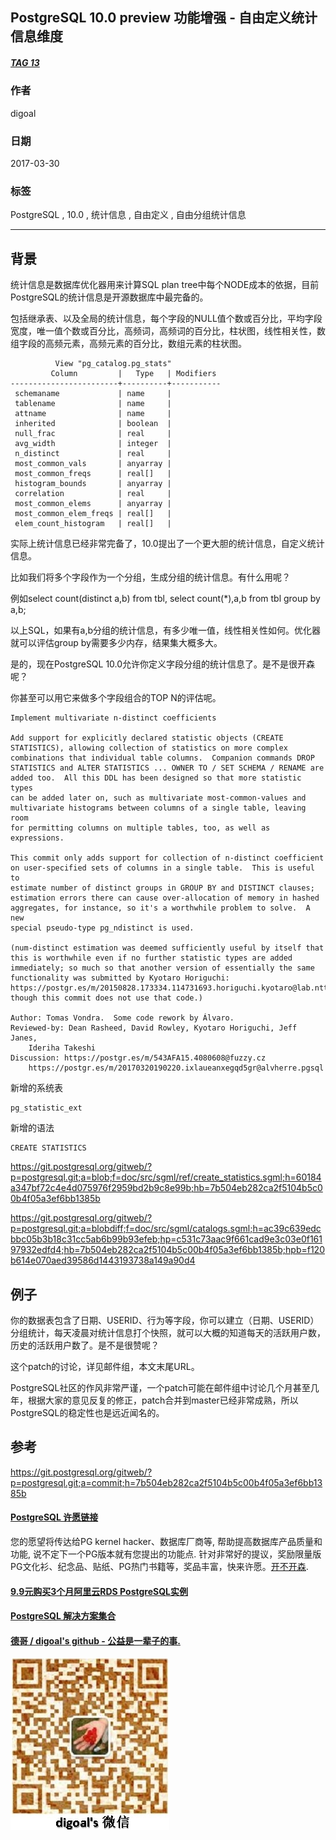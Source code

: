 ## PostgreSQL 10.0 preview 功能增强 - 自由定义统计信息维度  
##### [TAG 13](../class/13.md)
                
### 作者                   
digoal           
            
### 日期                                                                               
2017-03-30          
               
### 标签            
PostgreSQL , 10.0 , 统计信息 , 自由定义 , 自由分组统计信息      
                                                                                  
----                                                                            
                                                                                     
## 背景        
统计信息是数据库优化器用来计算SQL plan tree中每个NODE成本的依据，目前PostgreSQL的统计信息是开源数据库中最完备的。  
  
包括继承表、以及全局的统计信息，每个字段的NULL值个数或百分比，平均字段宽度，唯一值个数或百分比，高频词，高频词的百分比，柱状图，线性相关性，数组字段的高频元素，高频元素的百分比，数组元素的柱状图。  
  
```  
          View "pg_catalog.pg_stats"  
         Column         |   Type   | Modifiers   
------------------------+----------+-----------  
 schemaname             | name     |   
 tablename              | name     |   
 attname                | name     |   
 inherited              | boolean  |   
 null_frac              | real     |   
 avg_width              | integer  |   
 n_distinct             | real     |   
 most_common_vals       | anyarray |   
 most_common_freqs      | real[]   |   
 histogram_bounds       | anyarray |   
 correlation            | real     |   
 most_common_elems      | anyarray |   
 most_common_elem_freqs | real[]   |   
 elem_count_histogram   | real[]   |   
```  
  
实际上统计信息已经非常完备了，10.0提出了一个更大胆的统计信息，自定义统计信息。  
  
比如我们将多个字段作为一个分组，生成分组的统计信息。有什么用呢？  
  
例如select count(distinct a,b) from tbl, select count(*),a,b from tbl group by a,b;  
  
以上SQL，如果有a,b分组的统计信息，有多少唯一值，线性相关性如何。优化器就可以评估group by需要多少内存，结果集大概多大。  
  
是的，现在PostgreSQL 10.0允许你定义字段分组的统计信息了。是不是很开森呢？  
  
你甚至可以用它来做多个字段组合的TOP N的评估呢。  
  
```  
Implement multivariate n-distinct coefficients  
  
Add support for explicitly declared statistic objects (CREATE  
STATISTICS), allowing collection of statistics on more complex  
combinations that individual table columns.  Companion commands DROP  
STATISTICS and ALTER STATISTICS ... OWNER TO / SET SCHEMA / RENAME are  
added too.  All this DDL has been designed so that more statistic types  
can be added later on, such as multivariate most-common-values and  
multivariate histograms between columns of a single table, leaving room  
for permitting columns on multiple tables, too, as well as expressions.  
  
This commit only adds support for collection of n-distinct coefficient  
on user-specified sets of columns in a single table.  This is useful to  
estimate number of distinct groups in GROUP BY and DISTINCT clauses;  
estimation errors there can cause over-allocation of memory in hashed  
aggregates, for instance, so it's a worthwhile problem to solve.  A new  
special pseudo-type pg_ndistinct is used.  
  
(num-distinct estimation was deemed sufficiently useful by itself that  
this is worthwhile even if no further statistic types are added  
immediately; so much so that another version of essentially the same  
functionality was submitted by Kyotaro Horiguchi:  
https://postgr.es/m/20150828.173334.114731693.horiguchi.kyotaro@lab.ntt.co.jp  
though this commit does not use that code.)  
  
Author: Tomas Vondra.  Some code rework by Álvaro.  
Reviewed-by: Dean Rasheed, David Rowley, Kyotaro Horiguchi, Jeff Janes,  
    Ideriha Takeshi  
Discussion: https://postgr.es/m/543AFA15.4080608@fuzzy.cz  
    https://postgr.es/m/20170320190220.ixlaueanxegqd5gr@alvherre.pgsql  
```  
  
新增的系统表  
  
```  
pg_statistic_ext  
```  
  
新增的语法  
  
```  
CREATE STATISTICS  
```  
  
https://git.postgresql.org/gitweb/?p=postgresql.git;a=blob;f=doc/src/sgml/ref/create_statistics.sgml;h=60184a347bf72c4e4d075976f2959bd2b9c8e99b;hb=7b504eb282ca2f5104b5c00b4f05a3ef6bb1385b  
  
https://git.postgresql.org/gitweb/?p=postgresql.git;a=blobdiff;f=doc/src/sgml/catalogs.sgml;h=ac39c639edcbbc05b3b18c31cc5ab6b99b93efeb;hp=c531c73aac9f661cad9e3c03e0f16197932edfd4;hb=7b504eb282ca2f5104b5c00b4f05a3ef6bb1385b;hpb=f120b614e070aed39586d1443193738a149a90d4  
  
## 例子
你的数据表包含了日期、USERID、行为等字段，你可以建立（日期、USERID）分组统计，每天凌晨对统计信息打个快照，就可以大概的知道每天的活跃用户数，历史的活跃用户数了。是不是很赞呢？  
      
这个patch的讨论，详见邮件组，本文末尾URL。        
        
PostgreSQL社区的作风非常严谨，一个patch可能在邮件组中讨论几个月甚至几年，根据大家的意见反复的修正，patch合并到master已经非常成熟，所以PostgreSQL的稳定性也是远近闻名的。       
                    
## 参考        
https://git.postgresql.org/gitweb/?p=postgresql.git;a=commit;h=7b504eb282ca2f5104b5c00b4f05a3ef6bb1385b  
  
  
  
  
  
  
  
  
  
  
  
  
  
  
  
  
  
  
  
  
  
  
  
  
  
  
  
  
  
  
  
  
  
  
  
  
  
  
  
  
  
  
  
  
  
  
  
  
  
  
  
  
  
  
  
  
  
  
  
  
  
  
  
  
  
  
  
  
  
  
  
  
  
#### [PostgreSQL 许愿链接](https://github.com/digoal/blog/issues/76 "269ac3d1c492e938c0191101c7238216")
您的愿望将传达给PG kernel hacker、数据库厂商等, 帮助提高数据库产品质量和功能, 说不定下一个PG版本就有您提出的功能点. 针对非常好的提议，奖励限量版PG文化衫、纪念品、贴纸、PG热门书籍等，奖品丰富，快来许愿。[开不开森](https://github.com/digoal/blog/issues/76 "269ac3d1c492e938c0191101c7238216").  
  
  
#### [9.9元购买3个月阿里云RDS PostgreSQL实例](https://www.aliyun.com/database/postgresqlactivity "57258f76c37864c6e6d23383d05714ea")
  
  
#### [PostgreSQL 解决方案集合](https://yq.aliyun.com/topic/118 "40cff096e9ed7122c512b35d8561d9c8")
  
  
#### [德哥 / digoal's github - 公益是一辈子的事.](https://github.com/digoal/blog/blob/master/README.md "22709685feb7cab07d30f30387f0a9ae")
  
  
![digoal's wechat](../pic/digoal_weixin.jpg "f7ad92eeba24523fd47a6e1a0e691b59")
  
